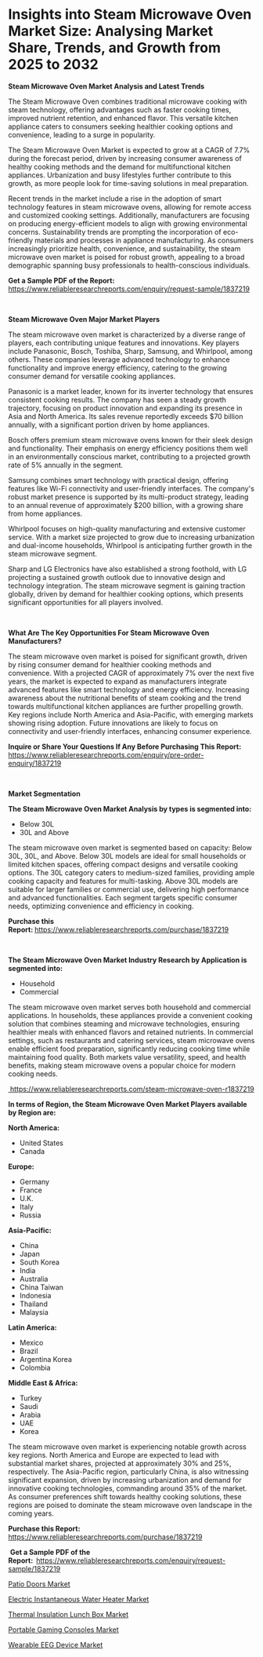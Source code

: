 <p><h1>Insights into Steam Microwave Oven Market Size: Analysing Market Share, Trends, and Growth from 2025 to 2032</h1></p><p><strong>Steam Microwave Oven Market Analysis and Latest Trends</strong></p>
<p><p>The Steam Microwave Oven combines traditional microwave cooking with steam technology, offering advantages such as faster cooking times, improved nutrient retention, and enhanced flavor. This versatile kitchen appliance caters to consumers seeking healthier cooking options and convenience, leading to a surge in popularity.</p><p>The Steam Microwave Oven Market is expected to grow at a CAGR of 7.7% during the forecast period, driven by increasing consumer awareness of healthy cooking methods and the demand for multifunctional kitchen appliances. Urbanization and busy lifestyles further contribute to this growth, as more people look for time-saving solutions in meal preparation.</p><p>Recent trends in the market include a rise in the adoption of smart technology features in steam microwave ovens, allowing for remote access and customized cooking settings. Additionally, manufacturers are focusing on producing energy-efficient models to align with growing environmental concerns. Sustainability trends are prompting the incorporation of eco-friendly materials and processes in appliance manufacturing. As consumers increasingly prioritize health, convenience, and sustainability, the steam microwave oven market is poised for robust growth, appealing to a broad demographic spanning busy professionals to health-conscious individuals.</p></p>
<p><strong>Get a Sample PDF of the Report:&nbsp;</strong> <a href="https://www.reliableresearchreports.com/enquiry/request-sample/1837219?utm_campaign=33&utm_medium=2&utm_source=Github&utm_content=ia&utm_term=04042025&utm_id=steam-microwave-oven">https://www.reliableresearchreports.com/enquiry/request-sample/1837219</a></p>
<p>&nbsp;</p>
<p><strong>Steam Microwave Oven Major Market Players</strong></p>
<p><p>The steam microwave oven market is characterized by a diverse range of players, each contributing unique features and innovations. Key players include Panasonic, Bosch, Toshiba, Sharp, Samsung, and Whirlpool, among others. These companies leverage advanced technology to enhance functionality and improve energy efficiency, catering to the growing consumer demand for versatile cooking appliances.</p><p>Panasonic is a market leader, known for its inverter technology that ensures consistent cooking results. The company has seen a steady growth trajectory, focusing on product innovation and expanding its presence in Asia and North America. Its sales revenue reportedly exceeds $70 billion annually, with a significant portion driven by home appliances.</p><p>Bosch offers premium steam microwave ovens known for their sleek design and functionality. Their emphasis on energy efficiency positions them well in an environmentally conscious market, contributing to a projected growth rate of 5% annually in the segment.</p><p>Samsung combines smart technology with practical design, offering features like Wi-Fi connectivity and user-friendly interfaces. The company's robust market presence is supported by its multi-product strategy, leading to an annual revenue of approximately $200 billion, with a growing share from home appliances.</p><p>Whirlpool focuses on high-quality manufacturing and extensive customer service. With a market size projected to grow due to increasing urbanization and dual-income households, Whirlpool is anticipating further growth in the steam microwave segment.</p><p>Sharp and LG Electronics have also established a strong foothold, with LG projecting a sustained growth outlook due to innovative design and technology integration. The steam microwave segment is gaining traction globally, driven by demand for healthier cooking options, which presents significant opportunities for all players involved.</p></p>
<p>&nbsp;</p>
<p><strong>What Are The Key Opportunities For Steam Microwave Oven Manufacturers?</strong></p>
<p><p>The steam microwave oven market is poised for significant growth, driven by rising consumer demand for healthier cooking methods and convenience. With a projected CAGR of approximately 7% over the next five years, the market is expected to expand as manufacturers integrate advanced features like smart technology and energy efficiency. Increasing awareness about the nutritional benefits of steam cooking and the trend towards multifunctional kitchen appliances are further propelling growth. Key regions include North America and Asia-Pacific, with emerging markets showing rising adoption. Future innovations are likely to focus on connectivity and user-friendly interfaces, enhancing consumer experience.</p></p>
<p><strong>Inquire or Share Your Questions If Any Before Purchasing This Report:</strong> <a href="https://www.reliableresearchreports.com/enquiry/pre-order-enquiry/1837219?utm_campaign=33&utm_medium=2&utm_source=Github&utm_content=ia&utm_term=04042025&utm_id=steam-microwave-oven">https://www.reliableresearchreports.com/enquiry/pre-order-enquiry/1837219</a></p>
<p>&nbsp;</p>
<p><strong>Market Segmentation</strong></p>
<p><strong>The Steam Microwave Oven Market Analysis by types is segmented into:</strong></p>
<p><ul><li>Below 30L</li><li>30L and Above</li></ul></p>
<p><p>The steam microwave oven market is segmented based on capacity: Below 30L, 30L, and Above. Below 30L models are ideal for small households or limited kitchen spaces, offering compact designs and versatile cooking options. The 30L category caters to medium-sized families, providing ample cooking capacity and features for multi-tasking. Above 30L models are suitable for larger families or commercial use, delivering high performance and advanced functionalities. Each segment targets specific consumer needs, optimizing convenience and efficiency in cooking.</p></p>
<p><strong>Purchase this Report:&nbsp;</strong><a href="https://www.reliableresearchreports.com/purchase/1837219?utm_campaign=33&utm_medium=2&utm_source=Github&utm_content=ia&utm_term=04042025&utm_id=steam-microwave-oven">https://www.reliableresearchreports.com/purchase/1837219</a></p>
<p>&nbsp;</p>
<p><strong>The Steam Microwave Oven Market Industry Research by Application is segmented into:</strong></p>
<p><ul><li>Household</li><li>Commercial</li></ul></p>
<p><p>The steam microwave oven market serves both household and commercial applications. In households, these appliances provide a convenient cooking solution that combines steaming and microwave technologies, ensuring healthier meals with enhanced flavors and retained nutrients. In commercial settings, such as restaurants and catering services, steam microwave ovens enable efficient food preparation, significantly reducing cooking time while maintaining food quality. Both markets value versatility, speed, and health benefits, making steam microwave ovens a popular choice for modern cooking needs.</p></p>
<p><a href="https://www.reliableresearchreports.com/steam-microwave-oven-r1837219?utm_campaign=33&utm_medium=2&utm_source=Github&utm_content=ia&utm_term=04042025&utm_id=steam-microwave-oven">&nbsp;https://www.reliableresearchreports.com/steam-microwave-oven-r1837219</a></p>
<p><strong>In terms of Region, the Steam Microwave Oven Market Players available by Region are:</strong></p>
<p>
    <p> <strong> North America: </strong>
        <ul>
            <li>United States</li>
            <li>Canada</li>
        </ul>
        </p> 
    <p> <strong> Europe: </strong>
        <ul>
            <li>Germany</li>
            <li>France</li>
            <li>U.K.</li>
            <li>Italy</li>
            <li>Russia</li>
        </ul>
        </p> 
    <p> <strong> Asia-Pacific: </strong>
        <ul>
            <li>China</li>
            <li>Japan</li>
            <li>South Korea</li>
            <li>India</li>
            <li>Australia</li>
            <li>China Taiwan</li>
            <li>Indonesia</li>
            <li>Thailand</li>
            <li>Malaysia</li>
        </ul>
        </p> 
    <p> <strong> Latin America: </strong>
        <ul>
            <li>Mexico</li>
            <li>Brazil</li>
            <li>Argentina Korea</li>
            <li>Colombia</li>
        </ul>
        </p> 
    <p> <strong> Middle East & Africa: </strong>
        <ul>
            <li>Turkey</li>
            <li>Saudi</li>
            <li>Arabia</li>
            <li>UAE</li>
            <li>Korea</li>
        </ul>
    </p>
    </p>
<p><p>The steam microwave oven market is experiencing notable growth across key regions. North America and Europe are expected to lead with substantial market shares, projected at approximately 30% and 25%, respectively. The Asia-Pacific region, particularly China, is also witnessing significant expansion, driven by increasing urbanization and demand for innovative cooking technologies, commanding around 35% of the market. As consumer preferences shift towards healthy cooking solutions, these regions are poised to dominate the steam microwave oven landscape in the coming years.</p></p>
<p><strong>Purchase this Report: </strong><a href="https://www.reliableresearchreports.com/purchase/1837219?utm_campaign=33&utm_medium=2&utm_source=Github&utm_content=ia&utm_term=04042025&utm_id=steam-microwave-oven">https://www.reliableresearchreports.com/purchase/1837219</a></p>
<p>&nbsp;<strong>Get a Sample PDF of the Report:&nbsp;&nbsp;</strong><a href="https://www.reliableresearchreports.com/enquiry/request-sample/1837219?utm_campaign=33&utm_medium=2&utm_source=Github&utm_content=ia&utm_term=04042025&utm_id=steam-microwave-oven">https://www.reliableresearchreports.com/enquiry/request-sample/1837219</a></p>
<p><strong></strong></p>
<p><p><a href="https://github.com/sawrovpipolo/Market-Research-Report-List-1/blob/main/patio-doors-market.md?utm_campaign=33&utm_medium=2&utm_source=Github&utm_content=ia&utm_term=04042025&utm_id=steam-microwave-oven">Patio Doors Market</a></p><p><a href="https://github.com/nkbaroga/Market-Research-Report-List-1/blob/main/electric-instantaneous-water-heater-market.md?utm_campaign=33&utm_medium=2&utm_source=Github&utm_content=ia&utm_term=04042025&utm_id=steam-microwave-oven">Electric Instantaneous Water Heater Market</a></p><p><a href="https://github.com/ritooesiaba/Market-Research-Report-List-1/blob/main/thermal-insulation-lunch-box-market.md?utm_campaign=33&utm_medium=2&utm_source=Github&utm_content=ia&utm_term=04042025&utm_id=steam-microwave-oven">Thermal Insulation Lunch Box Market</a></p><p><a href="https://github.com/elvutedipela/Market-Research-Report-List-1/blob/main/portable-gaming-consoles-market.md?utm_campaign=33&utm_medium=2&utm_source=Github&utm_content=ia&utm_term=04042025&utm_id=steam-microwave-oven">Portable Gaming Consoles Market</a></p><p><a href="https://github.com/hedbomkrahe/Market-Research-Report-List-1/blob/main/wearable-eeg-device-market.md?utm_campaign=33&utm_medium=2&utm_source=Github&utm_content=ia&utm_term=04042025&utm_id=steam-microwave-oven">Wearable EEG Device Market</a></p></p>